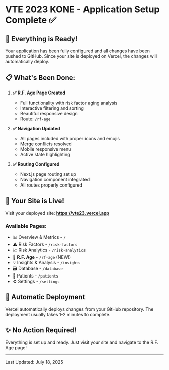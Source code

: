 # VTE 2023 KONE - Application Setup Complete ✅

## 🎉 Everything is Ready!

Your application has been fully configured and all changes have been pushed to GitHub. 
Since your site is deployed on Vercel, the changes will automatically deploy.

## 📋 What's Been Done:

1. **✅ R.F. Age Page Created**
   - Full functionality with risk factor aging analysis
   - Interactive filtering and sorting
   - Beautiful responsive design
   - Route: `/rf-age`

2. **✅ Navigation Updated**
   - All pages included with proper icons and emojis
   - Merge conflicts resolved
   - Mobile responsive menu
   - Active state highlighting

3. **✅ Routing Configured**
   - Next.js page routing set up
   - Navigation component integrated
   - All routes properly configured

## 🚀 Your Site is Live!

Visit your deployed site: **https://vte23.vercel.app**

### Available Pages:
- 📊 Overview & Metrics - `/`
- ⚠️ Risk Factors - `/risk-factors`
- 📈 Risk Analytics - `/risk-analytics`
- 👶 **R.F. Age** - `/rf-age` (NEW!)
- 💡 Insights & Analysis - `/insights`
- 🗃️ Database - `/database`
- 👥 Patients - `/patients`
- ⚙️ Settings - `/settings`

## 🔄 Automatic Deployment

Vercel automatically deploys changes from your GitHub repository. 
The deployment usually takes 1-2 minutes to complete.

## ✨ No Action Required!

Everything is set up and ready. Just visit your site and navigate to the R.F. Age page!

---

Last Updated: July 18, 2025
